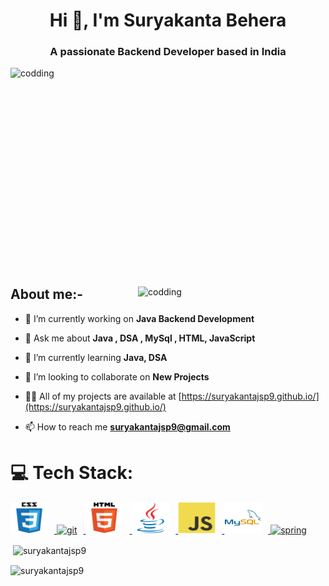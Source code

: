 <h1 align="center">Hi 👋, I'm Suryakanta Behera</h1>
<h3 align="center">A passionate Backend Developer based in India</h3>

 <img align="right"  alt="codding" width="100%" height="350"  src="https://user-images.githubusercontent.com/103949801/204467455-5bfa7257-0da5-49fb-a826-2308b738faa6.gif">


  <img align="right"  alt="codding" width="300" margin-top="50" src="https://cdn.dribbble.com/users/1162077/screenshots/3848914/programmer.gif">
 
 ## About me:-
 

- 🔭 I’m currently working on **Java Backend Development**

- 💬 Ask me about **Java , DSA , MySql , HTML, JavaScript**

- 🌱 I’m currently learning **Java, DSA**

- 👯 I’m looking to collaborate on **New Projects**

- 👨‍💻 All of my projects are available at [https://suryakantajsp9.github.io/](https://suryakantajsp9.github.io/)

- 📫 How to reach me **suryakantajsp9@gmail.com**




# 💻 Tech Stack:
<p align="left"> <a href="https://www.w3schools.com/css/" target="_blank" rel="noreferrer"> <img src="https://raw.githubusercontent.com/devicons/devicon/master/icons/css3/css3-original-wordmark.svg" alt="css3"height="50" width="60"  style="margin-right: 10px;"/> </a> <a href="https://git-scm.com/" target="_blank" rel="noreferrer"> <img src="https://www.vectorlogo.zone/logos/git-scm/git-scm-icon.svg" alt="git"height="50" width="60" style="margin-right: 10px;"/> </a> <a href="https://www.w3.org/html/" target="_blank" rel="noreferrer"> <img src="https://raw.githubusercontent.com/devicons/devicon/master/icons/html5/html5-original-wordmark.svg" alt="html5" height="50" width="60" style="margin-right: 10px;"/> </a> <a href="https://www.java.com" target="_blank" rel="noreferrer"> <img src="https://raw.githubusercontent.com/devicons/devicon/master/icons/java/java-original.svg" alt="java"height="50" width="60" style="margin-right: 10px;"/> </a> <a href="https://developer.mozilla.org/en-US/docs/Web/JavaScript" target="_blank" rel="noreferrer"> <img src="https://raw.githubusercontent.com/devicons/devicon/master/icons/javascript/javascript-original.svg" alt="javascript"height="50" width="60" style="margin-right: 10px;"/> </a> <a href="https://www.mysql.com/" target="_blank" rel="noreferrer"> <img src="https://raw.githubusercontent.com/devicons/devicon/master/icons/mysql/mysql-original-wordmark.svg" alt="mysql" height="50" width="60" style="margin-right: 10px;"/> </a> <a href="https://spring.io/" target="_blank" rel="noreferrer"> <img src="https://www.vectorlogo.zone/logos/springio/springio-icon.svg" alt="spring" height="50" width="60" style="margin-right: 10px;"/> </a> </p>

<p>&nbsp;<img align="center" src="https://github-readme-stats.vercel.app/api?username=suryakantajsp9&show_icons=true&locale=en" alt="suryakantajsp9" /></p>

<p><img align="center" src="https://github-readme-streak-stats.herokuapp.com/?user=suryakantajsp9&" alt="suryakantajsp9" /></p>
























<!-- <h1 align="center">Hi <img style="height: 40px;" src="https://i.pinimg.com/originals/0e/3e/e5/0e3ee551876e1ad2a39f89e4adf9168a.gif" alt="">, I'm Suryakanta Behera</h1>
    <h3 align="center">An Aspiring Java developer</h3>

<img align="right" style="height: 200px;" src="https://camo.githubusercontent.com/5ddf73ad3a205111cf8c686f687fc216c2946a75005718c8da5b837ad9de78c9/68747470733a2f2f7468756d62732e6766796361742e636f6d2f4576696c4e657874446576696c666973682d736d616c6c2e676966" alt="">

- 🔭 I’m currently a student at Masai **School, Bengaluru**

- 🌱 I’m currently learning **Java**

- 👯 I’m looking to collaborate on **Interesting projects using core java**

- 👨‍💻 All of my projects are available at [https://suryakantajsp9.github.io/](https://suryakantajsp9.github.io/)

- 💬 Ask me about **anythink**

- 📫 How to reach me **suryakantajsp9@gmail.com**

- ⚡ Fun fact **I think I am creative**

- 👨‍💻 My portfolio [https://suryakantajsp9.github.io/](https://suryakantajsp9.github.io/)

<br>



# 🌐 Socials:
<p align="left">
<a href="https://www.linkedin.com/in/suryakanta-behera-developer/" target="blank"><img align="center" src="https://raw.githubusercontent.com/rahuldkjain/github-profile-readme-generator/master/src/images/icons/Social/linked-in-alt.svg" alt="Suryakanta-Behera" height="50" width="60"  style="margin-right: 10px;"/></a>

<a href="https://www.hackerrank.com/suryakantajsp9" target="blank"><img align="center" src="https://raw.githubusercontent.com/rahuldkjain/github-profile-readme-generator/master/src/images/icons/Social/hackerrank.svg" alt="Suryakanta-Behera" height="50" width="60" style="margin-right: 10px;"/></a></p>


# 💻 Tech Stack:
<p align="left"> <a href="https://www.w3schools.com/css/" target="_blank" rel="noreferrer"> <img src="https://raw.githubusercontent.com/devicons/devicon/master/icons/css3/css3-original-wordmark.svg" alt="css3"height="50" width="60"  style="margin-right: 10px;"/> </a> <a href="https://git-scm.com/" target="_blank" rel="noreferrer"> <img src="https://www.vectorlogo.zone/logos/git-scm/git-scm-icon.svg" alt="git"height="50" width="60" style="margin-right: 10px;"/> </a> <a href="https://www.w3.org/html/" target="_blank" rel="noreferrer"> <img src="https://raw.githubusercontent.com/devicons/devicon/master/icons/html5/html5-original-wordmark.svg" alt="html5" height="50" width="60" style="margin-right: 10px;"/> </a> <a href="https://www.java.com" target="_blank" rel="noreferrer"> <img src="https://raw.githubusercontent.com/devicons/devicon/master/icons/java/java-original.svg" alt="java"height="50" width="60" style="margin-right: 10px;"/> </a> <a href="https://developer.mozilla.org/en-US/docs/Web/JavaScript" target="_blank" rel="noreferrer"> <img src="https://raw.githubusercontent.com/devicons/devicon/master/icons/javascript/javascript-original.svg" alt="javascript"height="50" width="60" style="margin-right: 10px;"/> </a> <a href="https://www.mysql.com/" target="_blank" rel="noreferrer"> <img src="https://raw.githubusercontent.com/devicons/devicon/master/icons/mysql/mysql-original-wordmark.svg" alt="mysql" height="50" width="60" style="margin-right: 10px;"/> </a> <a href="https://spring.io/" target="_blank" rel="noreferrer"> <img src="https://www.vectorlogo.zone/logos/springio/springio-icon.svg" alt="spring" height="50" width="60" style="margin-right: 10px;"/> </a> </p>



# 📊 GitHub Stats:
<p align="left">

<p align="center">
  <img width="48%" src="https://github-readme-stats.vercel.app/api?username=suryakantajsp9&show_icons=true&theme=default" />
  <img width="48%" src="https://github-readme-streak-stats.herokuapp.com/?user=suryakantajsp9&theme=default" />
  <img src="https://github-readme-stats.vercel.app/api/top-langs/?username=suryakantajsp9&theme=default" align="center" />
</p>

<h3 align="center"> 
  Visitor count <br>
  <img src="https://profile-counter.glitch.me//suryakantajsp9/count.svg" />
</h3>

 <img  src="https://raw.githubusercontent.com/Trilokia/Trilokia/379277808c61ef204768a61bbc5d25bc7798ccf1/bottom_header.svg" />


 -->
